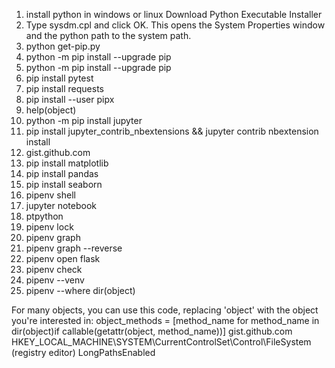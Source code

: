 1. install python in windows or linux
   Download Python Executable Installer
2. Type sysdm.cpl and click OK. This opens the System Properties window and the python path to the system path.
3. python get-pip.py
4. python -m pip install --upgrade pip
5. python -m pip install --upgrade pip
6. pip install pytest
7. pip install requests
8. pip install --user pipx
9. help(object)
10. python -m pip install jupyter
11. pip install jupyter_contrib_nbextensions && jupyter contrib nbextension install
12. gist.github.com
14. pip install matplotlib
15. pip install pandas
16. pip install seaborn
17. pipenv shell
18. jupyter notebook
19. ptpython
20. pipenv lock
21. pipenv graph
22. pipenv graph --reverse
23. pipenv open flask
24. pipenv check
25. pipenv --venv
26. pipenv --where
dir(object)

For many objects, you can use this code, replacing 'object' with the object you're interested in: object_methods = [method_name for method_name in dir(object)if callable(getattr(object, method_name))]
gist.github.com
HKEY_LOCAL_MACHINE\SYSTEM\CurrentControlSet\Control\FileSystem (registry editor) LongPathsEnabled
